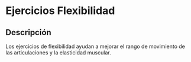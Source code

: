 # Ejercicios Flexibilidad 
## Descripción
Los ejercicios de flexibilidad ayudan a mejorar el rango de movimiento de las articulaciones y la elasticidad muscular.

